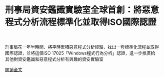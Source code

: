 # 刑事局資安鑑識實驗室全球首創：將惡意程式分析流程標準化並取得ISO國際認證

<!--more-->
<!--341-->
<br><br/>
刑事局花一年半時間，將平時累積惡意程式分析經驗，找出一套標準化流程並取得國際認證，並將這個ISO 17025「Windows程式行為分析」認證，進一步推廣給其他對資安鑑識和惡意程式分析有興趣的資安實驗室

[閱讀全文](https://www.ithome.com.tw/news/144756)


